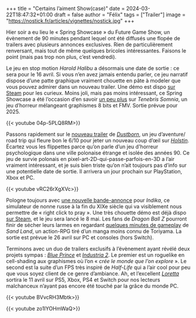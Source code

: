 +++
title = "Certains l’aiment Show(case)"
date = 2024-03-22T18:47:32+01:00
draft = false
author = "Félix"
tags = ["Trailer"]
image = "https://nostick.fr/articles/vignettes/nostick.jpg"
+++

Hier soir a eu lieu le « Spring Showcase » du Future Game Show, un évènement de 90 minutes pendant lequel ont été diffusés une flopée de trailers avec plusieurs annonces exclusives. Rien de particulièrement renversant, mais tout de même quelques bricoles intéressantes. Faisons le point (mais pas trop non plus, c’est vendredi).

Le jeu en stop motion *Harold Halibu* a désormais une date de sortie : ce sera pour le 16 avril. Si vous n’en avez jamais entendu parler, ce jeu narratif dispose d’une patte graphique vraiment chouette en pâte à modeler que vous pouvez admirer dans un nouveau trailer. Une démo est dispo [sur Steam](https://store.steampowered.com/app/924750/Harold_Halibut/) pour les curieux. Moins joli, mais pas moins intéressant, ce Spring Showcase a été l’occasion d’en savoir [un peu plus](https://www.youtube.com/watch?v=0vRStL7up8M&themeRefresh=1) sur *Tenebris Somnia*, un jeu d’horreur mélangeant graphismes 8 bits et FMV. Sortie prévue pour 2025.


{{< youtube 04p-5PLQ8RM>}} 


Passons rapidement sur le [nouveau trailer](https://www.youtube.com/watch?v=Q3He8wr2hD0) de *[Dustborn](https://store.steampowered.com/app/721180/Dustborn/)*, un jeu d’aventure/ road trip qui fleure bon le 6/10 pour jeter un nouveau coup d’œil sur *[Holstin](https://store.steampowered.com/app/2235430/Holstin/)*. Écartez vous les flippettes parce qu’on parle d’un jeu d'horreur psychologique dans une ville polonaise étrange et isolée des années 90. Ce jeu de survie polonais en pixel-art-2D-qui-passe-parfois-en-3D a l’air vraiment intéressant, et je suis bien triste qu’on n’ait toujours pas d’info sur une potentielle date de sortie. Il arrivera un jour prochain sur PlayStation, Xbox et PC.

{{< youtube vRC26rXgXVc>}} 

Pologne toujours avec [une nouvelle bande-annonce](https://www.youtube.com/watch?v=5ANgJDHK4y4) pour *Indika*, ce simulateur de nonne russe à la fin du XIXe siècle qui va visiblement nous permettre de « right click to pray ». Une très chouette démo est déjà dispo [sur Steam](https://store.steampowered.com/app/1373960/INDIKA/), et le jeu sera lancé le 8 mai. Les fans de *Dragon Ball Z* pourront finir de sécher leurs larmes en regardant [quelques minutes de gameplay](https://www.youtube.com/watch?v=WJ0kCiNj5tA) de *Sand Land*, un action-RPG tiré d’un manga moins connu de Toriyama. La sortie est prévue le 26 avril sur PC et consoles (hors Switch).

Terminons avec un duo de trailers exclusifs à l’évènement ayant révélé deux projets sympas : *[Blue Prince](https://store.steampowered.com/app/1569580/Blue_Prince/)* et *[Industria 2](https://store.steampowered.com/app/2154070/INDUSTRIA_2?snr=1_5_9_)*. Le premier est un roguelike en cell-shading aux graphismes où l’on « *crée le monde que l’on explore* ». Le second est la suite d’un FPS très inspiré de *Half-Life* qui a l’air cool pour peu que vous soyez client de ce genre d’ambiance. Ah, et l’excellent *[Loretta](https://store.steampowered.com/app/1592540/Loretta/)* sortira le 11 avril sur PS5, Xbox, PS4 et Switch pour nos lecteurs malchanceux n’ayant pas encore été touché par la grâce du monde PC.

{{< youtube BVvcRH3Mbtk>}} 

{{< youtube zo1IYOHmWaQ>}} 


